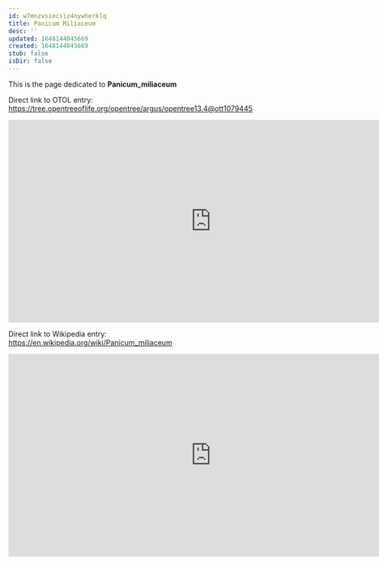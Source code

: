 ```yaml
---
id: w7mnzvsiocsiz4nywherklq
title: Panicum Miliaceum
desc: ''
updated: 1648144045669
created: 1648144045669
stub: false
isDir: false
---
```

This is the page dedicated to **Panicum_miliaceum**


Direct link to OTOL entry: https://tree.opentreeoflife.org/opentree/argus/opentree13.4@ott1079445



<html>
    <body>
    <iframe src="https://tree.opentreeoflife.org/opentree/argus/opentree13.4@ott1079445"
    width="800" height="400" frameborder="0" allowfullscreen> </iframe>
    </body>
</html>
    


Direct link to Wikipedia entry: https://en.wikipedia.org/wiki/Panicum_miliaceum



<html>
    <body>
    <iframe src="https://en.wikipedia.org/wiki/Panicum_miliaceum"
    width="800" height="400" frameborder="0" allowfullscreen> </iframe>
    </body>
</html>
    
